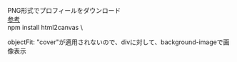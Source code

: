 PNG形式でプロフィールをダウンロード \
[参考](https://oldbigbuddha.dev/posts/react-component-to-png) \
npm install html2canvas \

objectFit: "cover"が適用されないので、divに対して、background-imageで画像表示
